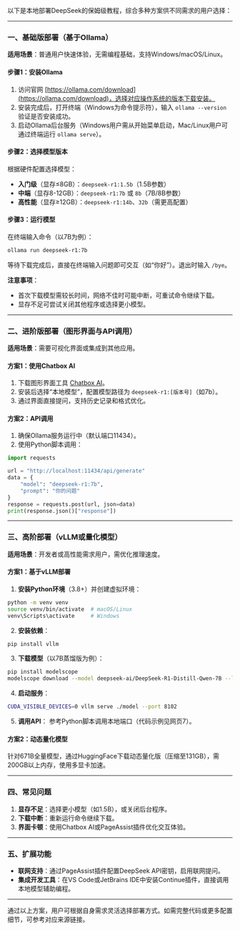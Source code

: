 以下是本地部署DeepSeek的保姆级教程，综合多种方案供不同需求的用户选择：

---

### **一、基础版部署（基于Ollama）**
**适用场景**：普通用户快速体验，无需编程基础，支持Windows/macOS/Linux。

#### **步骤1：安装Ollama**
1. 访问官网 [https://ollama.com/download](https://ollama.com/download)，选择对应操作系统的版本下载安装。
2. 安装完成后，打开终端（Windows为命令提示符），输入 `ollama --version` 验证是否安装成功。
3. 启动Ollama后台服务（Windows用户需从开始菜单启动，Mac/Linux用户可通过终端运行 `ollama serve`）。

#### **步骤2：选择模型版本**
根据硬件配置选择模型：
- **入门级**（显存≤8GB）：`deepseek-r1:1.5b`（1.5B参数）
- **中端**（显存8-12GB）：`deepseek-r1:7b` 或 `8b`（7B/8B参数）
- **高性能**（显存≥12GB）：`deepseek-r1:14b`、`32b`（需更高配置）

#### **步骤3：运行模型**
在终端输入命令（以7B为例）：
```bash
ollama run deepseek-r1:7b
```
等待下载完成后，直接在终端输入问题即可交互（如“你好”）。退出时输入 `/bye`。

**注意事项**：
- 首次下载模型需较长时间，网络不佳时可能中断，可重试命令继续下载。
- 显存不足可尝试关闭其他程序或选择更小模型。

---

### **二、进阶版部署（图形界面与API调用）**
**适用场景**：需要可视化界面或集成到其他应用。

#### **方案1：使用Chatbox AI**
1. 下载图形界面工具 [Chatbox AI](https://chatboxai.app/zh)。
2. 安装后选择“本地模型”，配置模型路径为 `deepseek-r1:[版本号]`（如7b）。
3. 通过界面直接提问，支持历史记录和格式优化。

#### **方案2：API调用**
1. 确保Ollama服务运行中（默认端口11434）。
2. 使用Python脚本调用：
```python
import requests

url = "http://localhost:11434/api/generate"
data = {
    "model": "deepseek-r1:7b",
    "prompt": "你的问题"
}
response = requests.post(url, json=data)
print(response.json()["response"])
```

---

### **三、高阶部署（vLLM或量化模型）**
**适用场景**：开发者或高性能需求用户，需优化推理速度。

#### **方案1：基于vLLM部署**
1. **安装Python环境**（3.8+）并创建虚拟环境：
```bash
python -m venv venv
source venv/bin/activate  # macOS/Linux
venv\Scripts\activate     # Windows
```
2. **安装依赖**：
```bash
pip install vllm
```
3. **下载模型**（以7B蒸馏版为例）：
```bash
pip install modelscope
modelscope download --model deepseek-ai/DeepSeek-R1-Distill-Qwen-7B --local_dir ./model
```
4. **启动服务**：
```bash
CUDA_VISIBLE_DEVICES=0 vllm serve ./model --port 8102
```
5. **调用API**：
参考Python脚本调用本地端口（代码示例见网页7）。

#### **方案2：动态量化模型**
针对671B全量模型，通过HuggingFace下载动态量化版（压缩至131GB），需200GB以上内存，使用多显卡加速。

---

### **四、常见问题**
1. **显存不足**：选择更小模型（如1.5B），或关闭后台程序。
2. **下载中断**：重新运行命令继续下载。
3. **界面卡顿**：使用Chatbox AI或PageAssist插件优化交互体验。

---

### **五、扩展功能**
- **联网支持**：通过PageAssist插件配置DeepSeek API密钥，启用联网提问。
- **集成开发工具**：在VS Code或JetBrains IDE中安装Continue插件，直接调用本地模型辅助编程。

---

通过以上方案，用户可根据自身需求灵活选择部署方式。如需完整代码或更多配置细节，可参考对应来源链接。